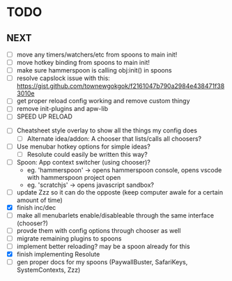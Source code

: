 # TODO

## NEXT

* [ ] move any timers/watchers/etc from spoons to main init!
* [ ] move hotkey binding from spoons to main init!
* [ ] make sure hammerspoon is calling obj:init() in spoons
* [ ] resolve capslock issue with this: https://gist.github.com/townewgokgok/f2161047b790a2984e438471f383010e
* [ ] get proper reload config working and remove custom thingy
* [ ] remove init-plugins and apw-lib
* [ ] SPEED UP RELOAD

- [ ] Cheatsheet style overlay to show all the things my config does
    - [ ] Alternate idea/addon: A chooser that lists/calls all choosers?
- [ ] Use menubar hotkey options for simple ideas?
    - [ ] Resolute could easily be written this way?
- [ ] Spoon: App context switcher (using chooser)?
    - eg. 'hammerspoon' -> opens hammerspoon console, opens vscode with hammerspoon project open
    - eg. 'scratchjs' -> opens javascript sandbox?
- [ ] update Zzz so it can do the opposte (keep computer awale for a certain amount of time)
- [x] finish inc/dec
- [ ] make all menubarlets enable/disableable through the same interface (chooser?)
- [ ] provde them with config options through chooser as well
- [ ] migrate remaining plugins to spoons
- [ ] implement better reloading? may be a spoon already for this
- [x] finish implementing Resolute
- [ ] gen proper docs for my spoons (PaywallBuster, SafariKeys, SystemContexts, Zzz)